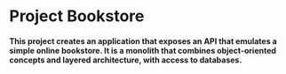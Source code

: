 <h1>Project Bookstore</h1>
  
  <h4>This project creates an application that
exposes an API that emulates a simple online bookstore.
It is a monolith that combines object-oriented concepts
and layered architecture, with access to databases.</h4>
